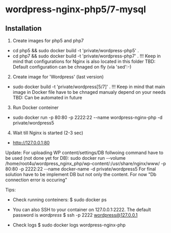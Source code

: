 # wordpress-nginx-php5/7-mysql

## Installation

1. Create images for php5 and php7
 - cd php5 && sudo docker build -t 'private/wordpress-php5' .
 - cd php7 && sudo docker build -t 'private/wordpress-php7' . 
 !!! Keep in mind that configurations for Nginx is also located in this folder
 TBD: Default configuration can be chnaged on fly (via 'sed':-)
2. Create image for 'Wordpress' (last version)
 -  sudo docker build -t 'private/wordpress[5/7]' .
 !!! Keep in mind that main image in Docker file have to be chnaged manualy depend on your needs
 TBD: Can be automated in future
3. Run Docker conteiner
 - sudo docker run -p 80:80 -p 2222:22 --name wordpress-nginx-php -d private/wordpress5
4. Wait till Nginx is started (2-3 sec)
 - http://127.0.0.1:80

Update:
For uploading WP content/settings/DB follwoing command have to be used (not done yet for DB):
sudo docker run --volume /home/root4u/wordpress_nginx_php/wp-content/:/usr/share/nginx/www/ -p 80:80 -p 2222:22 --name docker-name -d private/wordpress5
For final solution have to be implement DB but not only the content. For now "Db connection error is occuring"


Tips:
 - Check running conteiners:
    $ sudo docker ps

 - You can also SSH to your container on 127.0.0.1:2222. The default password is *wordpress*
    $ ssh -p 2222 wordpress@127.0.0.1
 - Check logs
    $ sudo docker logs wordpress-nginx-php
